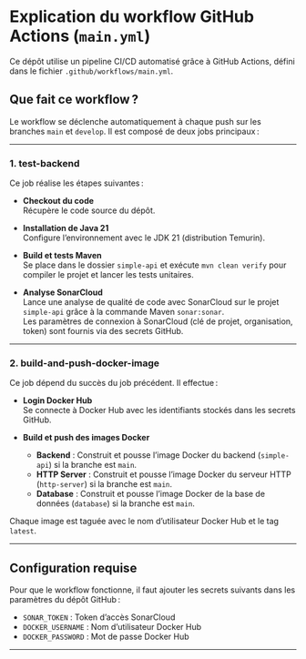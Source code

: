 # Explication du workflow GitHub Actions (`main.yml`)

Ce dépôt utilise un pipeline CI/CD automatisé grâce à GitHub Actions, défini dans le fichier `.github/workflows/main.yml`.

## Que fait ce workflow ?

Le workflow se déclenche automatiquement à chaque push sur les branches `main` et `develop`. Il est composé de deux jobs principaux :

---

### 1. **test-backend**

Ce job réalise les étapes suivantes :

- **Checkout du code**  
  Récupère le code source du dépôt.

- **Installation de Java 21**  
  Configure l’environnement avec le JDK 21 (distribution Temurin).

- **Build et tests Maven**  
  Se place dans le dossier `simple-api` et exécute `mvn clean verify` pour compiler le projet et lancer les tests unitaires.

- **Analyse SonarCloud**  
  Lance une analyse de qualité de code avec SonarCloud sur le projet `simple-api` grâce à la commande Maven `sonar:sonar`.  
  Les paramètres de connexion à SonarCloud (clé de projet, organisation, token) sont fournis via des secrets GitHub.

---

### 2. **build-and-push-docker-image**

Ce job dépend du succès du job précédent. Il effectue :

- **Login Docker Hub**  
  Se connecte à Docker Hub avec les identifiants stockés dans les secrets GitHub.

- **Build et push des images Docker**  
  - **Backend** : Construit et pousse l’image Docker du backend (`simple-api`) si la branche est `main`.
  - **HTTP Server** : Construit et pousse l’image Docker du serveur HTTP (`http-server`) si la branche est `main`.
  - **Database** : Construit et pousse l’image Docker de la base de données (`database`) si la branche est `main`.

Chaque image est taguée avec le nom d’utilisateur Docker Hub et le tag `latest`.

---

## Configuration requise

Pour que le workflow fonctionne, il faut ajouter les secrets suivants dans les paramètres du dépôt GitHub :

- `SONAR_TOKEN` : Token d’accès SonarCloud
- `DOCKER_USERNAME` : Nom d’utilisateur Docker Hub
- `DOCKER_PASSWORD` : Mot de passe Docker Hub

---